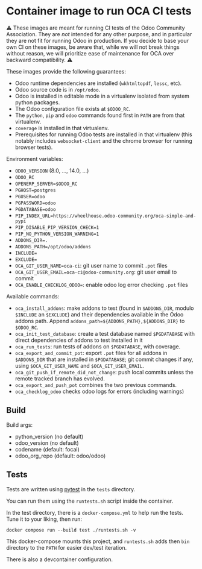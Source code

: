 # Container image to run OCA CI tests

⚠️ These images are meant for running CI tests of the Odoo Community
Association. They are *not* intended for any other purpose, and in particular
they are not fit for running Odoo in production. If you decide to base your own
CI on these images, be aware that, while we will not break things without
reason, we will prioritize ease of maintenance for OCA over backward
compatibility. ⚠️

These images provide the following guarantees:

- Odoo runtime dependencies are installed (`wkhtmltopdf`, `lessc`, etc).
- Odoo source code is in `/opt/odoo`.
- Odoo is installed in editable mode in a virtualenv isolated from system python packages.
- The Odoo configuration file exists at `$ODOO_RC`.
- The `python`, `pip` and `odoo` commands
  found first in `PATH` are from that virtualenv.
- `coverage` is installed in that virtualenv.
- Prerequisites for running Odoo tests are installed in that virtualenv
  (this notably includes `websocket-client` and the chrome browser for running
  browser tests).

Environment variables:

- `ODOO_VERSION` (8.0, ..., 14.0, ...)
- `ODOO_RC`
- `OPENERP_SERVER=$ODOO_RC`
- `PGHOST=postgres`
- `PGUSER=odoo`
- `PGPASSWORD=odoo`
- `PGDATABASE=odoo`
- `PIP_INDEX_URL=https://wheelhouse.odoo-community.org/oca-simple-and-pypi`
- `PIP_DISABLE_PIP_VERSION_CHECK=1`
- `PIP_NO_PYTHON_VERSION_WARNING=1`
- `ADDONS_DIR=.`
- `ADDONS_PATH=/opt/odoo/addons`
- `INCLUDE=`
- `EXCLUDE=`
- `OCA_GIT_USER_NAME=oca-ci`: git user name to commit `.pot` files
- `OCA_GIT_USER_EMAIL=oca-ci@odoo-community.org`: git user email to commit
- `OCA_ENABLE_CHECKLOG_ODOO=`: enable odoo log error checking
  `.pot` files

Available commands:

- `oca_install_addons`: make addons to test (found in `$ADDONS_DIR`, modulo
  `$INCLUDE` an `$EXCLUDE`) and their dependencies available in the Odoo addons
  path. Append `addons_path=${ADDONS_PATH},${ADDONS_DIR}` to `$ODOO_RC`.
- `oca_init_test_database`: create a test database named `$PGDATABASE` with
  direct dependencies of addons to test installed in it
- `oca_run_tests`: run tests of addons on `$PGDATABASE`, with coverage.
- `oca_export_and_commit_pot`: export `.pot` files for all addons in
  `$ADDONS_DIR` that are installed in `$PGDATABASE`; git commit changes if any,
  using `$OCA_GIT_USER_NAME` and `$OCA_GIT_USER_EMAIL`.
- `oca_git_push_if_remote_did_not_change`: push local commits unless the remote
  tracked branch has evolved.
- `oca_export_and_push_pot` combines the two previous commands.
- `oca_checklog_odoo` checks odoo logs for errors (including warnings)

## Build

Build args:


- python_version (no default)
- odoo_version (no default)
- codename (default: focal)
- odoo_org_repo (default: odoo/odoo)

## Tests

Tests are written using [pytest](https://pytest.org) in the `tests` directory.

You can run them using the `runtests.sh` script inside the container.

In the test directory, there is a `docker-compose.yml` to help run the tests.
Tune it to your liking, then run:

`docker compose run --build test ./runtests.sh -v`

This docker-compose mounts this project, and `runtests.sh` adds then `bin` directory to
the `PATH` for easier dev/test iteration.

There is also a devcontainer configuration.
